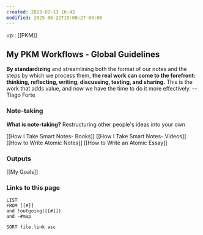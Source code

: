 ```yaml
---
created: 2023-07-13 16:43
modified: 2025-06-22T19:00:27-04:00
---
```

up::  [[PKM]]

## My PKM Workflows - Global Guidelines

**By standardizing** and streamlining both the format of our notes and the steps by which we process them, **the real work can come to the forefront: thinking, reflecting, writing, discussing, testing, and sharing.** This is the work that adds value, and now we have the time to do it more effectively. --Tiago Forte
### Note-taking
**What is note-taking?**
	Restructuring other people's ideas into your own

[[How I Take Smart Notes- Books]]
[[How I Take Smart Notes- Videos]]
[[How to Write Atomic Notes]]
[[How to Write an Atomic Essay]]

### Outputs
[[My Goals]]


### Links to this page
```dataview
LIST
FROM [[#]]
and !outgoing([[#]])
and -#map

SORT file.link asc
```
